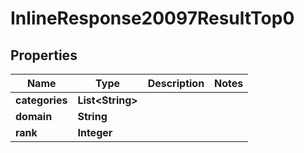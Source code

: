 # InlineResponse20097ResultTop0

## Properties
Name | Type | Description | Notes
------------ | ------------- | ------------- | -------------
**categories** | **List&lt;String&gt;** |  | 
**domain** | **String** |  | 
**rank** | **Integer** |  | 
